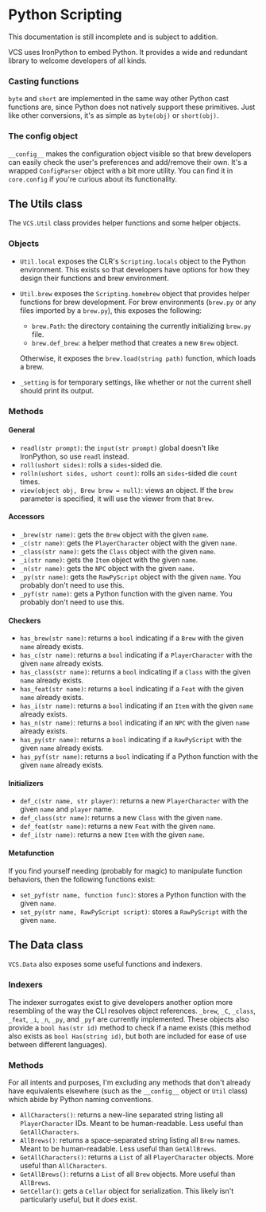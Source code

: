 # Python Scripting

This documentation is still incomplete and is subject to addition.

VCS uses IronPython to embed Python. It provides a wide and redundant library to welcome developers of all kinds.

### Casting functions

`byte` and `short` are implemented in the same way other Python cast functions are, since Python does not natively support these primitives. Just like other conversions, it's as simple as `byte(obj)` or `short(obj)`.

### The config object

`__config__` makes the configuration object visible so that brew developers can easily check the user's preferences and add/remove their own. It's a wrapped `ConfigParser` object with a bit more utility. You can find it in `core.config` if you're curious about its functionality.

## The Utils class

The `VCS.Util` class provides helper functions and some helper objects.

### Objects

- `Util.local` exposes the CLR's `Scripting.locals` object to the Python environment. This exists so that developers have options for how they design their functions and brew environment.

- `Util.brew` exposes the `Scripting.homebrew` object that provides helper functions for brew development. For brew environments (`brew.py` or any files imported by a `brew.py`), this exposes the following:

  - `brew.Path`: the directory containing the currently initializing `brew.py` file.
  - `brew.def_brew`: a helper method that creates a new `Brew` object.

  Otherwise, it exposes the `brew.load(string path)` function, which loads a brew.

- `_setting` is for temporary settings, like whether or not the current shell should print its output.

### Methods

#### General

- `readl(str prompt)`: the `input(str prompt)` global doesn't like IronPython, so use `readl` instead.
- `roll(ushort sides)`: rolls a `sides`-sided die.
- `rolln(ushort sides, ushort count)`: rolls an `sides`-sided die `count` times.
- `view(object obj, Brew brew = null)`: views an object. If the `brew` parameter is specified, it will use the viewer from that `Brew`.

#### Accessors

- `_brew(str name)`: gets the `Brew` object with the given `name`.
- `_c(str name)`: gets the `PlayerCharacter` object with the given `name`.
- `_class(str name)`: gets the `Class` object with the given `name`.
- `_i(str name)`: gets the `Item` object with the given `name`.
- `_n(str name)`: gets the `NPC` object with the given `name`.
- `_py(str name)`: gets the `RawPyScript` object with the given `name`. You probably don't need to use this.
- `_pyf(str name)`: gets a Python function with the given name. You probably don't need to use this.

#### Checkers

- `has_brew(str name)`: returns a `bool` indicating if a `Brew` with the given `name` already exists.
- `has_c(str name)`: returns a `bool` indicating if a `PlayerCharacter` with the given `name` already exists.
- `has_class(str name)`: returns a `bool` indicating if a `Class` with the given `name` already exists.
- `has_feat(str name)`: returns a `bool` indicating if a `Feat` with the given `name` already exists.
- `has_i(str name)`: returns a `bool` indicating if an `Item` with the given `name` already exists.
- `has_n(str name)`: returns a `bool` indicating if an `NPC` with the given `name` already exists.
- `has_py(str name)`: returns a `bool` indicating if a `RawPyScript` with the given `name` already exists.
- `has_pyf(str name)`: returns a `bool` indicating if a Python function with the given `name` already exists.

#### Initializers

- `def_c(str name, str player)`: returns a new `PlayerCharacter` with the given `name` and `player` name.
- `def_class(str name)`: returns a new `Class` with the given `name`.
- `def_feat(str name)`: returns a new `Feat` with the given `name`.
- `def_i(str name)`: returns a new `Item` with the given `name`.

#### Metafunction

If you find yourself needing (probably for magic) to manipulate function behaviors, then the following functions exist:

- `set_pyf(str name, function func)`: stores a Python function with the given `name`.
- `set_py(str name, RawPyScript script)`: stores a `RawPyScript` with the given `name`.

## The Data class

`VCS.Data` also exposes some useful functions and indexers.

### Indexers

The indexer surrogates exist to give developers another option more resembling of the way the CLI resolves object references. `_brew`, `_C`, `_class`, `_feat`, `_i`, `_n`, `_py`, and `_pyf` are currently implemented. These objects also provide a `bool has(str id)` method to check if a name exists (this method also exists as `bool Has(string id)`, but both are included for ease of use between different languages).

### Methods

For all intents and purposes, I'm excluding any methods that don't already have equivalents elsewhere (such as the `__config__` object or `Util` class) which abide by Python naming conventions.

- `AllCharacters()`: returns a new-line separated string listing all `PlayerCharacter` IDs. Meant to be human-readable. Less useful than `GetAllCharacters`.
- `AllBrews()`: returns a space-separated string listing all `Brew` names. Meant to be human-readable. Less useful than `GetAllBrews`.
- `GetAllCharacters()`: returns a `List` of all `PlayerCharacter` objects. More useful than `AllCharacters`.
- `GetAllBrews()`: returns a `List` of all `Brew` objects. More useful than `AllBrews`.
- `GetCellar()`: gets a `Cellar` object for serialization. This likely isn't particularly useful, but it *does* exist.